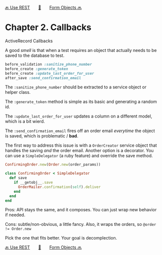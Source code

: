 [🔙 Use REST][previous-chapter]&nbsp;&nbsp;&nbsp;&nbsp;&nbsp;&nbsp;&nbsp;[🏡][readme]&nbsp;&nbsp;&nbsp;&nbsp;&nbsp;&nbsp;&nbsp;[Form Objects 🔜][upcoming-chapter]

# Chapter 2. Callbacks

ActiveRecord Callbacks

A good _smell_ is that when a test requires an object that actually needs to be saved to the
database to test.

```ruby
before_validation :sanitize_phone_number
before_create :generate_token
before_create :update_last_order_for_user
after_save :send_confirmation_email
```

The `:sanitize_phone_number` should be extracted to a service object or helper class.

The `:generate_token` method is simple as its basic and generating a random id.

The `:update_last_order_for_user` updates a column on a different model, which is a bit wierd.

The `:send_confirmation_email` fires off an order email _everytime_ the object is saved, which is
problematic / **bad**.

The first way to address this issue is with a `OrderCreator` service object that handles the saving
_and_ the order email. Another option is a decorator. You can use a `SimpleDelegator`
(a ruby feature) and override the save method.

```ruby
ConfirmingOrder.new(Order.new(order_params))

class ConfirmingOrder < SimpleDelegator
  def save
    if __getobj__.save
      OrderMailer.confirmation(self).deliver
    end
  end
end
```

Pros: API stays the same, and it composes. You can just wrap new behavior if needed.

Cons: subtle/non-obvious, a little fancy. Also, it wraps the orders, so `@order != Order.new`

Pick the one that fits better. Your goal is decomplection.

[🔙 Use REST][previous-chapter]&nbsp;&nbsp;&nbsp;&nbsp;&nbsp;&nbsp;&nbsp;[🏡][readme]&nbsp;&nbsp;&nbsp;&nbsp;&nbsp;&nbsp;&nbsp;[Form Objects 🔜][upcoming-chapter]

[readme]: README.md
[previous-chapter]: ch001-use-rest.md
[upcoming-chapter]: ch003-form-objects.md
